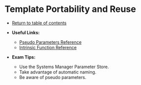 # Template Portability and Reuse

* [Return to table of contents](../../../README.md)

* **Useful Links:**
  * [Pseudo Parameters Reference](https://docs.aws.amazon.com/AWSCloudFormation/latest/UserGuide/pseudo-parameter-reference.html)
  * [Intrinsic Function Reference](https://docs.aws.amazon.com/AWSCloudFormation/latest/UserGuide/intrinsic-function-reference.html)

* **Exam Tips:**
  * Use the Systems Manager Parameter Store.
  * Take advantage of automatic naming.
  * Be aware of pseudo parameters.
